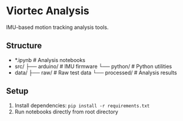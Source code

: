 # Viortec Analysis

IMU-based motion tracking analysis tools.

## Structure
- *.ipynb          # Analysis notebooks
- src/
  ├── arduino/     # IMU firmware
  └── python/      # Python utilities
- data/
  ├── raw/         # Raw test data
  └── processed/   # Analysis results

## Setup
1. Install dependencies: `pip install -r requirements.txt`
2. Run notebooks directly from root directory
